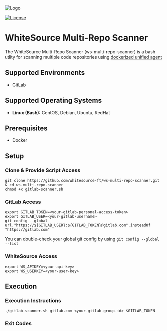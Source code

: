![Logo](https://whitesource-resources.s3.amazonaws.com/ws-sig-images/Whitesource_Logo_178x44.png)  

[![License](https://img.shields.io/badge/License-Apache%202.0-yellowgreen.svg)](https://opensource.org/licenses/Apache-2.0)

# WhiteSource Multi-Repo Scanner
The WhiteSource Multi-Repo Scanner (ws-multi-repo-scanner) is a bash utlity for scanning multiple code repositories using [dockerized unified agent](https://hub.docker.com/r/whitesourceft/dockerua)

## Supported Environments
- GitLab


## Supported Operating Systems
- **Linux (Bash):**	CentOS, Debian, Ubuntu, RedHat

## Prerequisites
- Docker

## Setup

### Clone & Provide Script Access
```
git clone https://github.com/whitesource-ft/ws-multi-repo-scanner.git & cd ws-multi-repo-scanner
chmod +x gitlab-scanner.sh
```
### GitLab Access
```
export GITLAB_TOKEN=<your-gitlab-personal-access-token>
export GITLAB_USER=<your-gitlab-username>
git config --global url."https://${GITLAB_USER}:${GITLAB_TOKEN}@gitlab.com".insteadOf "https://gitlab.com"
```
You can double-check your global git config by using ```git config --global --list```

### WhiteSource Access
```
export WS_APIKEY=<your-api-key>
export WS_USERKEY=<your-user-key>
```


## Execution
### Execution Instructions
```
./gitlab-scanner.sh gitlab.com <your-gitlab-group-id> $GITLAB_TOKEN
```

### Exit Codes

